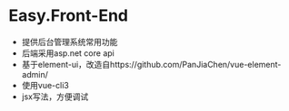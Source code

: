 ﻿# Easy.Front-End

- 提供后台管理系统常用功能
- 后端采用asp.net core api
- 基于element-ui，改造自https://github.com/PanJiaChen/vue-element-admin/
- 使用vue-cli3
- jsx写法，方便调试
